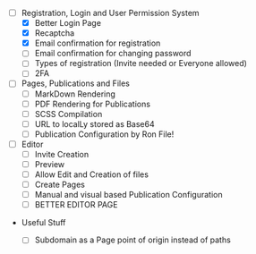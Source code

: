 - [ ] Registration, Login and User Permission System
    - [x] Better Login Page
    - [x] Recaptcha
    - [x] Email confirmation for registration
    - [ ] Email confirmation for changing password
    - [ ] Types of registration (Invite needed or Everyone allowed)
    - [ ] 2FA

- [ ] Pages, Publications and Files
    - [ ] MarkDown Rendering
    - [ ] PDF Rendering for Publications
    - [ ] SCSS Compilation
    - [ ] URL to localLy stored as Base64
    - [ ] Publication Configuration by Ron File!

- [ ] Editor
    - [ ] Invite Creation
    - [ ] Preview
    - [ ] Allow Edit and Creation of files
    - [ ] Create Pages
    - [ ] Manual and visual based Publication Configuration
    - [ ] BETTER EDITOR PAGE

- Useful Stuff
    - [ ] Subdomain as a Page point of origin instead of paths


